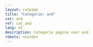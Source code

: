 ```yaml
---
layout: catpage
title: "Categorie: and"
cat: and
ref: cat_and
lang: nl
description: Categorie pagina voor and
robots: noindex
---
```

